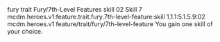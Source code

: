 <ability>
  <metadata>
    <class>fury</class>
    <feature_type>trait</feature_type>
    <file_dpath>Fury/7th-Level Features</file_dpath>
    <item_id>skill</item_id>
    <item_index>02</item_index>
    <item_name>Skill</item_name>
    <level>7</level>
    <scc>mcdm.heroes.v1:feature.trait.fury.7th-level-feature:skill</scc>
    <scdc>1.1.1:5.1.5.9:02</scdc>
    <source>mcdm.heroes.v1</source>
    <type>feature/trait/fury/7th-level-feature</type>
  </metadata>
  <effects>
    <effect type="mundane">You gain one skill of your choice.</effect>
  </effects>
</ability>
